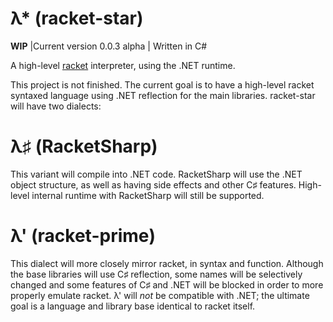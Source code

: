 λ* (racket-star)
==================
**WIP** |Current version 0.0.3 alpha | Written in C#

A high-level [racket](http://racket-lang.org) interpreter, using the .NET runtime.

This project is not finished. The current goal is to have a high-level racket syntaxed language using .NET reflection for the main libraries. racket-star will have two dialects:

# λ♯ (RacketSharp)

This variant will compile into .NET code. RacketSharp will use the .NET object structure, as well as having side effects and other C♯ features. High-level internal runtime with RacketSharp will still be supported.

# λ' (racket-prime)

This dialect will more closely mirror racket, in syntax and function. Although the base libraries will use C♯ reflection, some names will be selectively changed and some features of C♯ and .NET will be blocked in order to more properly emulate racket. λ' will *not* be compatible with .NET; the ultimate goal is a language and library base identical to racket itself.
